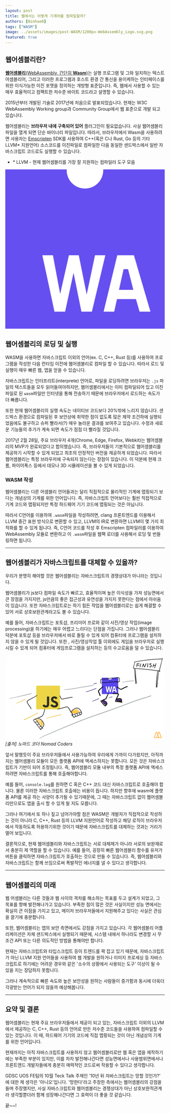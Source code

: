 ```yaml
---
layout: post
title: 웹에서는 어떻게 기계어를 컴파일할까?
authors: [0inhae0]
tags: ["WASM"]
image: ../assets/images/post-WASM/1200px-WebAssembly_Logo.svg.png
featured: true
---
```


## 웹어셈블리란?

[**웹어셈블리**(WebAssembly, 간단히 **Wasm**)](https://webassembly.org/)는 실행 프로그램 및 그와 일치하는 텍스트 어셈블리어, 그리고 이러한 프로그램과 호스트 환경 간 통신을 용이케하는 인터페이스를 위한 이식가능한 이진 포맷을 정의하는 개방형 표준입니다. 즉, 웹에서 사용할 수 있는 매우 효율적이고 컴팩트한 저수준 바이트 코드라고 설명할 수 있습니다.

2015년부터 개발된 기술로 2017년에 처음으로 발표되었습니다. 현재는 W3C WebAssembly Working group과 Community Group에서 웹 표준으로 개발 되고 있습니다.

웹어셈블리는 **브라우저 내에 구축되어 있어** 플러그인이 필요없습니다. 사실 웹어셈블리 파일을 열게 되면 단순 바이너리 파일입니다. 따라서, 브라우저에서 Wasm을 사용하려면 사용자는 [Emscripten](https://kripken.github.io/emscripten-site/) SDK를 사용하여 C++(혹은 C나 Rust, Go 등의 기타 LLVM* 지원언어) 소스코드를 이진파일로 컴파일한 다음 동일한 샌드박스에서 일반 자바스크립트 코드로도 실행할 수 있습니다.

* \* LLVM - 현재 웹어셈블리를 가장 잘 지원하는 컴파일러 도구 모음

![1200px-WebAssembly_Logo.svg](../assets/images/post-WASM/1200px-WebAssembly_Logo.svg.png)  

## 웹어셈블리의 로딩 및 실행

WASM을 사용하면 자바스크립트 이외의 언어(ex. C, C++, Rust 등)를 사용하여 프로그램을 작성한 다음 런타임 이전에 웹어셈블리로 컴파일 할 수 있습니다. 따라서 로드 및 실행이 매우 빠른 웹, 앱을 얻을 수 있습니다.

자바스크립트는 인터프리트(interprete) 언어로, 파일을 로딩하려면 브라우저는 `.js` 파일의 텍스트들을 모두 읽어들여야하지만, 웹어셈블리에서는 이미 컴파일되어 있고 이진파일로 된 `wasm`파일만 인터넷을 통해 전송하기 때문에 브라우저에서 로드하는 속도가 더 빠릅니다. 

또한 현재 웹어셈블리의 실행 속도는 네이티브 코드보다 20%밖에 느리지 않습니다. 샌드박스 환경으로 컴파일된 후 보안상에 취약한 점이 없도록 많은 제약 조건하에 실행되었음에도 불구하고 슈퍼 빨라서(?) 매우 놀라운 결과를 보여주고 있습니다. 수정과 새로운 기능들의 추가가 계속 되면 속도가 점점 더 빨라질 것입니다.

2017년 2월 28일, 주요 브라우저 4개(Chrome, Edge, Firefox, Webkit)는 웹어셈블리의 MVP가 완료되었다고 합의했습니다. 즉, 브라우저들이 기본적으로 웹어셈블리를 제공하기 시작할 수 있게 되었고 최초의 안정적인 버전을 제공하게 되었습니다. 따라서 웹어셈블리는 특정 브라우저에 구속되지 않는다는 장점이 있습니다. 이 덕분에 현재 크롬, 파이어폭스 등에서 데모나 3D 시뮬레이션을 볼 수 있게 되었습니다.  

### WASM 작성

웹어셈블리는 다른 어셈블리 언어들과는 달리 직접적으로 물리적인 기계에 맵핑되기 보다는 개념상의 기계를 위한 언어입니다. 즉, 자바스크립트 언어보다는 훨씬 직접적으로 기계 코드와 맵핑되지만 특정 하드웨어 기기 코드에 맵핑되는 것은 아닙니다.

따라서 C언어를 이용하여  `.wasm`파일을 작성하려면, clang 프론트엔드를 이용해서 LLVM 중간 표현 방식으로 변환할 수 있고, LLVM의 IR로 변환하면 LLVM이 몇 가지 최적화를 할 수 있게 됩니다. 즉, C언어 코드를 작성 후 Emscripten 컴파일러를 이용하여 WebAssembly 모듈로 변환하고 이 `.wasm`파일을 웹팩 로더를 사용해서 로딩 및 번들링하면 됩니다.

---

## 웹어셈블리가 자바스크립트를 대체할 수 있을까?

우리가 분명히 해야할 것은 웹어셈블리는 자바스크립트의 경쟁상대가 아니라는 것입니다.

웹어셈블리가 js보다 컴파일 속도가 빠르고, 효율적이며 높은 이식성을 가져 성능면에서 큰 장점을 가지지만, js만큼의 좋은 접근성과 유연성을 가지지 못한다는 점에서 아쉬움이 있습니다. 또한 자바스크립트로는 하기 힘든 작업을 웹어셈블리로는 쉽게 해결할 수 있어 서로 상호보완관계라고도 볼 수 있습니다.

예를 들어, 자바스크립트는 포토샵, 프리미어 프로와 같이 사진/영상 작업(image processing)을 하기에는 매우 어렵고 느리다는 단점을 가집니다. 그러나 웹어셈블리 덕분에 포토샵 등을 브라우저에서 바로 돌릴 수 있게 되어 컴퓨터에 프로그램을 설치하지 않을 수 있게 될 것입니다. 또한 , 사진/영상작업 툴 이외에도 게임을 브라우저로 실행시킬 수 있게 되어 컴퓨터에 게임프로그램을 설치하는 등의 수고로움을 덜 수 있습니다.

![WasmAndJS.svg](../assets/images/post-WASM/WasmAndJS.PNG)
_[출처] 노마드 코더 Nomad Coders_

앞서 말했듯이 주요 브라우저들에서 사용가능하여 우리에게 가까이 다가왔지만, 아직까지는 웹어셈블리 모듈이 모든 플랫폼 API에 액세스하지는 못합니다. 모든 것은 자바스크립트가 기반이 되어 조정됩니다. 즉, 웹어셈블리 모듈 내부의 특정 플랫폼 API에 액세스하려면 자바스크립트를 통해 호출해야합니다.

예를 들어, `console.log`를 원하면 C 혹은 C++ 코드 대신 자바스크립트로 호출해야 합니다. 물론 이러한 자바스크립트 호출에는 비용이 듭니다. 하지만 향후에 wasm에 플랫폼 API를 제공 하는 사양이 추가될 수 있기때문에, 그 때는 자바스크립트 없이 웹어셈블리만으로도 앱을 출시 할 수 있게 될 지도 모릅니다.

그러나 여기에서 또 하나 짚고 넘어가야할 점은 WASM은 개발자가 직접적으로 작성하는 것이 아니라 C, C++, Rust 등의 LLVM 지원언어로 작성하고 해당 로직이 브라우저에서 작동하도록 허용하기위한 것이기 때문에 자바스크립트를 대체하는 것과는 거리가 멀어 보입니다.

결론적으로, 현재 웹어셈블리와 자바스크립트는 서로 대체제가 아니라 서로의 보완재로서 충분히 제 역할을 할 수 있습니다. 예를 들어, 굉장히 빠른 웹어셈블리 함수를 유저가 버튼을 클릭하면 자바스크립트가 호출하는 것으로 만들 수 있습니다. 즉, 웹어셈블리와 자바스크립트는 함께 쓰임으로써 폭발적인 에너지를 낼 수 있다고 생각합니다.

---

## 웹어셈블리의 미래

웹 어셈블리는 다른 것들과 웹 사이의 격차를 해소하는 목표를 두고 설계가 되었고, 그 목표를 향해 발전해나가고 있습니다. 부족한 점이 많은 것은 사실이지만 성능 면에서는 확실히 큰 이점을 가지고 있고, 메이저 브라우저들에서 지원해주고 있다는 사실은 관심을 끌기에 충분합니다.

또한, 웹어셈블리는 앱의 보안 측면에서도 강점을 가지고 있습니다. 각 웹어셈블리 어플리케이션은 자체 샌드박스에서 실행되기 때문에, 시스템 내에서 하나라도 변경할 시 무조건 API 또는 다른 의도적인 방법을 통해야만 합니다.

현재는 자바스크립트와 타입스크립트 등이 트렌드를 꽉 잡고 있기 때문에, 자바스크립트가 아닌 LLVM 지원 언어들을 사용하여 웹 개발을 원하거나 이미지 프로세싱 등 자바스크립트로 하기에는 어려운 경우와 같은 '소수의 상황에서 사용되는 도구' 이상이 될 수 있을 지는 장담하지 못합니다.

그러나 계속적으로 빠른 속도와 높은 보안성을 원하는 사람들이 증가함과 동시에 더욱더 각광받는 언어가 되지 않을까 예상해봅니다.

---

## 요약 및 결론

웹어셈블리는 현재 주요 브라우저들에서 제공이 되고 있는, 자바스크립트 이외의 LLVM에서 제공하는 C, C++, Rust 등의 언어로 만든 저수준 코드들을 사용하여 컴파일할 수 있는 것입니다. 이 때, 하드웨어 기기의 코드에 직접 맵핑되는 것이 아닌 개념상의 기계를 위한 언어입니다.

현재까지는 아직 자바스크립트를 사용하지 않고 웹어셈블리로만 웹 혹은 앱을 제작하기에는 부족한 부분이 있지만, 이를 차차 발전해나간다면 성능면에서나 사용범위면에서나 프론트엔드 개발자들에게 충분히 매력적인  코드로써 작용할 수 있다고 생각합니다.

GDSC UOS FE팀의 10월 Teck Talk 주제인 '10년 뒤 자바스크립트는 망할 것인가?' 에 대한 제 생각은 '아니오'입니다. '망한다'라고 주장한 측에서는 웹어셈블리의 강점을 들며 주장했지만, 사실 자바스크립트와 웹어셈블리는 경쟁상대가 아닌 상호보완적관계라 생각할뿐더러 함께 성장해나간다면 그 효력이 더 좋을 것 같습니다.

끝~~!